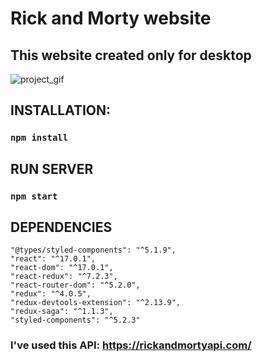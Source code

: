 # Rick and Morty website

## This website created only for desktop
![project_gif](./project.gif)

## INSTALLATION:

### `npm install`

## RUN SERVER

### `npm start`

## DEPENDENCIES

    "@types/styled-components": "^5.1.9",
    "react": "^17.0.1",
    "react-dom": "^17.0.1",
    "react-redux": "^7.2.3",
    "react-router-dom": "^5.2.0",
    "redux": "^4.0.5",
    "redux-devtools-extension": "^2.13.9",
    "redux-saga": "^1.1.3",
    "styled-components": "^5.2.3"

### I've used this API: https://rickandmortyapi.com/